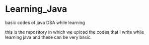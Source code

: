 # Learning_Java
basic codes of java DSA while learning

this is the repository in which we upload the codes that i write while learning java and these can be very basic.
